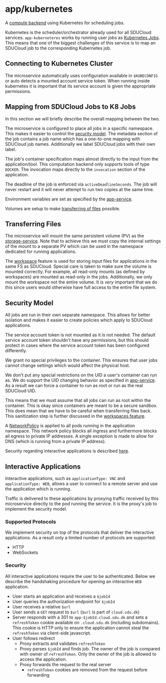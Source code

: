 # app/kubernetes

A [compute backend](../app-orchestrator-service) using Kubernetes for scheduling jobs.

Kubernetes is the scheduler/orchestrator already used for all SDUCloud
services. `app-kuberneteres` works by running user jobs as 
[Kubernetes Jobs](https://kubernetes.io/docs/concepts/workloads/controllers/jobs-run-to-completion/).
This means that one of the biggest challenges of this service is to map an
SDUCloud job to the corresponding Kubernetes job.

## Connecting to Kubernetes Cluster

The microservice automatically uses configuration available in `$KUBECONFIG`
or auto detects a mounted account service token. When running inside
kubernetes it is important that its service account is given the appropriate
permissions.

## Mapping from SDUCloud Jobs to K8 Jobs

In this section we will briefly describe the overall mapping between the two.
<!-- For all the details we refer directly to the source code available
[here](./src/main/kotlin/dk/sdu/cloud/app/kubernetes/services/PodService.kt). -->

The microservice is configured to place all jobs in a specific namespace.
This makes it easier to control the [security model](#security-model). The
metadata section of the job contains a job name which has a one-to-one
mapping with SDUCloud job names. Additionally we label SDUCloud jobs with
their own label.

The job's container specification maps almost directly to the input from the
application/tool. This computation backend only supports tools of type
`DOCKER`. The invocation maps directly to the `invocation` section of the
application.

The deadline of the job is enforced via `activeDeadlineSeconds`. The job will
never restart and it will never attempt to run two copies at the same time.

Environment variables are set as specified by the
[app-service](../app-orchestrator-service).

Volumes are setup to make [transferring of files](#transferring-files)
possible.

## Transferring Files

The microservice will mount the same persistent volume (PV) as the
[storage-service](../storage-service). Note that to achieve this we must copy
the internal settings of the mount to a separate PV which can be used in the
namespace dedicated for running applications.

The [workspace](../storage-service/wiki/workspaces.md) feature is used for
storing input files for applications in the same FS as SDUCloud. Special care
is taken to make sure the volume is mounted correctly. For example, all
read-only mounts (as defined by workspaces) are mounted as read-only in the
jobs. Additionally, we only mount the workspace not the entire volume. It is
_very_ important that we do this since users would otherwise have full access
to the entire file system.

## Security Model

All jobs are run in their own separate namespace. This allows for better
isolation and makes it easier to create policies which apply to SDUCloud
applications.

The service account token is not mounted as it is not needed. The default
service account token shouldn't have any permissions, but this should
protect in cases where the service account token has been configured
differently.

We grant no special privileges to the container. This ensures that user jobs
cannot change settings which would affect the physical host.

We don't put any special restrictions on the UID a user's container can run
as. We do support the UID changing behavior as specified in
[app-service](../app-store-service/wiki/apps.md). As a result we can force a
container to run as root or run as the real SDUCloud UID.

This means that we must assume that all jobs can run as root within the
container. This is okay since containers are meant to be a secure sandbox.
This does mean that we have to be careful when transferring files back. This
sanitization step is further discussed in the [workspaces
feature](../storage-service/wiki/workspaces.md).

A
[NetworkPolicy](https://kubernetes.io/docs/concepts/services-networking/network-policies/)
is applied to all pods running in the application namespace. This network
policy blocks all ingress and furthermore blocks all egress to private IP
addresses. A single exception is made to allow for DNS (which is running from
a private IP address).

Security regarding interactive applications is described
[here](#interactive-applications).

## Interactive Applications

Interactive applications, such as `applicationType: VNC` and
`applicationType: WEB`, allows a user to connect to a remote server and use
the application which is running.

Traffic is delivered to these applications by proxying traffic received by
this microservice directly to the pod running the service. It is the proxy's
job to implement the security model.

### Supported Protocols

We implement security on top of the protocols that deliver the interactive
applications. As a result only a limited number of protocols are supported:

- HTTP
- WebSockets

### Security

All interactive applications require the user to be authenticated. Below we
describe the handshaking procedure for opening an interactive `WEB`
application.

- User starts an application and receives a `$jobId`
- User queries the authorization endpoint for `$jobId`
- User receives a relative `$url`
- User sends a `GET` request to `$url` (`$url` is part of `cloud.sdu.dk`)
- Server responds with a 301 to `app-$jobId.cloud.sdu.dk` and sets a
  `refreshToken` cookie available on `.cloud.sdu.dk` (including subdomains).
  This cookie is HTTP only to ensure the application cannot steal the
  `refreshToken` via client-side javascript.
- User follows redirect
  - Proxy extracts and validates `refreshToken`
  - Proxy parses `$jobId` and finds job. The owner of the job is compared with
    owner of `refreshToken`. Only the owner of the job is allowed to access the
    application.
  - Proxy forwards the request to the real server
    - `refreshToken` cookies are removed from the request before forwarding